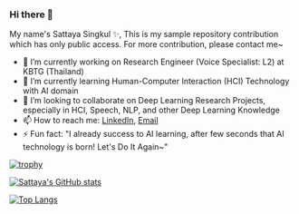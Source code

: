 ### Hi there 👋

My name's Sattaya Singkul ✨,
This is my sample repository contribution which has only public access. For more contribution, please contact me~

- 🔭 I’m currently working on Research Engineer (Voice Specialist: L2) at KBTG (Thailand)
- 🌱 I’m currently learning Human-Computer Interaction (HCI) Technology with AI domain
- 👯 I’m looking to collaborate on Deep Learning Research Projects, especially in HCI, Speech, NLP, and other Deep Learning Knowledge
- 📫 How to reach me: [LinkedIn](https://www.linkedin.com/in/sattaya-singkul/), [Email](joeysattaya@hotmail.com)
- ⚡ Fun fact: "I already success to AI learning, after few seconds that AI technology is born! Let's Do It Again~"

[![trophy](https://github-profile-trophy.vercel.app/?username=JoesSattes&theme=onedark&rank=-C,-B)](https://github.com/JoesSattes)

[![Sattaya's GitHub stats](https://github-readme-stats.vercel.app/api?username=JoesSattes&count_private=true&show_icons=true&theme=radical)](https://github.com/JoesSattes)

[![Top Langs](https://github-readme-stats.vercel.app/api/top-langs/?username=JoesSattes&layout=donut-vertical&count_private=true&show_icons=true&theme=radical)](https://github.com/JoesSattes)



<!--
**JoesSattes/JoesSattes** is a ✨ _special_ ✨ repository because its `README.md` (this file) appears on your GitHub profile.

Here are some ideas to get you started:

- 🔭 I’m currently working on ...
- 🌱 I’m currently learning ...
- 👯 I’m looking to collaborate on ...
- 🤔 I’m looking for help with ...
- 💬 Ask me about ...
- 📫 How to reach me: ...
- 😄 Pronouns: ...
- ⚡ Fun fact: ...
-->
